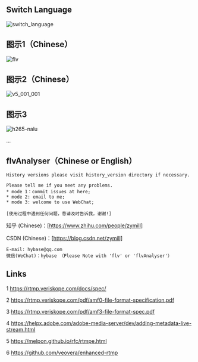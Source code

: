 ## Switch Language
![switch_language](https://github.com/zymill/flvAnalyser/assets/18504455/fc204a6a-844f-4b57-98bc-0a69be93eddc)

## 图示1（Chinese）
![flv](https://user-images.githubusercontent.com/18504455/232966564-3918273e-bca2-4d7a-92c3-f6152ea58298.png)

## 图示2（Chinese）
![v5_001_001](https://user-images.githubusercontent.com/18504455/232966668-1f609e64-6a32-4738-a2df-0e32b13003fc.png)

## 图示3
![h265-nalu](https://user-images.githubusercontent.com/18504455/232966785-9b594660-8ae9-42c0-bfb4-8205badc60f8.png)

...

## flvAnalyser（Chinese or English）

    History versions please visit history_version directory if necessary.

    Please tell me if you meet any problems.
    * mode 1：commit issues at here; 
    * mode 2: email to me;
    * mode 3: welcome to use WebChat;

    [使用过程中遇到任何问题，恳请及时告诉我，谢谢!]

知乎 (Chinese)：[https://www.zhihu.com/people/zymill]

CSDN (Chinese)：[https://blog.csdn.net/zymill]

    E-mail: hybase@qq.com
    微信(WeChat)：hybase （Please Note with 'flv' or 'flvAnalyser'）
    
## Links

1 https://rtmp.veriskope.com/docs/spec/

2 https://rtmp.veriskope.com/pdf/amf0-file-format-specification.pdf

3 https://rtmp.veriskope.com/pdf/amf3-file-format-spec.pdf

4 https://helpx.adobe.com/adobe-media-server/dev/adding-metadata-live-stream.html

5 https://melpon.github.io/rfc/rtmpe.html

6 https://github.com/veovera/enhanced-rtmp
